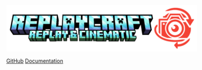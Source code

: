 <img src="Media\logo.webp" alt="ReplayCraft"> </img>

[GitHub](https://github.com/darkblockgaming/ReplayCraft)
[Documentation](documentation.md)
